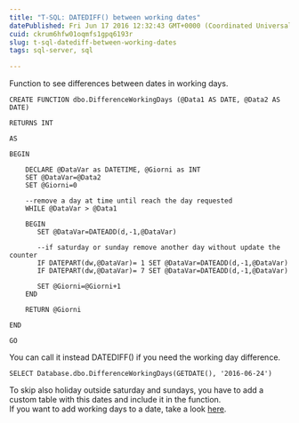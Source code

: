 ```yaml
---
title: "T-SQL: DATEDIFF() between working dates"
datePublished: Fri Jun 17 2016 12:32:43 GMT+0000 (Coordinated Universal Time)
cuid: ckrum6hfw01oqmfs1gpq6193r
slug: t-sql-datediff-between-working-dates
tags: sql-server, sql

---
```


Function to see differences between dates in working days.

```plaintext
CREATE FUNCTION dbo.DifferenceWorkingDays (@Data1 AS DATE, @Data2 AS DATE)

RETURNS INT

AS

BEGIN

    DECLARE @DataVar as DATETIME, @Giorni as INT
    SET @DataVar=@Data2
    SET @Giorni=0
    
    --remove a day at time until reach the day requested    
    WHILE @DataVar > @Data1
    
    BEGIN
       SET @DataVar=DATEADD(d,-1,@DataVar)
       
       --if saturday or sunday remove another day without update the counter
       IF DATEPART(dw,@DataVar)= 1 SET @DataVar=DATEADD(d,-1,@DataVar)
       IF DATEPART(dw,@DataVar)= 7 SET @DataVar=DATEADD(d,-1,@DataVar)
       
       SET @Giorni=@Giorni+1   
    END
  
    RETURN @Giorni

END

GO
```

You can call it instead DATEDIFF() if you need the working day difference.

```plaintext
SELECT Database.dbo.DifferenceWorkingDays(GETDATE(), '2016-06-24')
```

To skip also holiday outside saturday and sundays, you have to add a custom table with this dates and include it in the function.  
If you want to add working days to a date, take a look [here](https://massyfigini.hashnode.dev/t-sql-add-working-days-to-a-date).